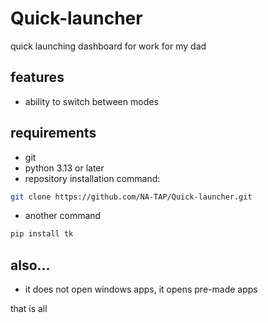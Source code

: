 # Quick-launcher
quick launching dashboard for work for my dad

## features
- ability to switch between modes

## requirements
- git
- python 3.13 or later
- repository installation command:
```bash
git clone https://github.com/NA-TAP/Quick-launcher.git
```
- another command
```bash
pip install tk
```

## also...
- it does not open windows apps, it opens pre-made apps

that is all

  
